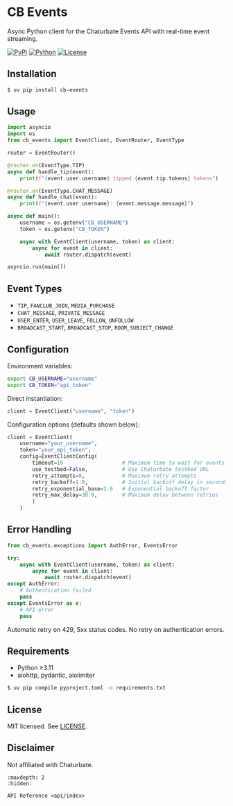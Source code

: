# CB Events

Async Python client for the Chaturbate Events API with real-time event streaming.

[![PyPI](https://img.shields.io/pypi/v/cb-events)](https://pypi.org/project/cb-events/)
[![Python](https://img.shields.io/pypi/pyversions/cb-events)](https://pypi.org/project/cb-events/)
[![License](https://img.shields.io/github/license/MountainGod2/cb-events)](./LICENSE)

## Installation

```bash
$ uv pip install cb-events
```

## Usage
```python
import asyncio
import os
from cb_events import EventClient, EventRouter, EventType

router = EventRouter()

@router.on(EventType.TIP)
async def handle_tip(event):
    print(f"{event.user.username} tipped {event.tip.tokens} tokens")

@router.on(EventType.CHAT_MESSAGE)
async def handle_chat(event):
    print(f"{event.user.username}: {event.message.message}")

async def main():
    username = os.getenv("CB_USERNAME")
    token = os.getenv("CB_TOKEN")

    async with EventClient(username, token) as client:
        async for event in client:
            await router.dispatch(event)

asyncio.run(main())
```

## Event Types

- `TIP`, `FANCLUB_JOIN`, `MEDIA_PURCHASE`
- `CHAT_MESSAGE`, `PRIVATE_MESSAGE`
- `USER_ENTER`, `USER_LEAVE`, `FOLLOW`, `UNFOLLOW`
- `BROADCAST_START`, `BROADCAST_STOP`, `ROOM_SUBJECT_CHANGE`

## Configuration

Environment variables:

```bash
export CB_USERNAME="username"
export CB_TOKEN="api_token"
```

Direct instantiation:

```python
client = EventClient("username", "token")
```

Configuration options (defaults shown below):

```python
client = EventClient(
    username="your_username",
    token="your_api_token",
    config=EventClientConfig(
        timeout=10                   # Maximum time to wait for events
        use_testbed=False,           # Use Chaturbate testbed URL
        retry_attempts=8,            # Maximum retry attempts
        retry_backoff=1.0,           # Initial backoff delay in seconds
        retry_exponential_base=2.0   # Exponential backoff factor
        retry_max_delay=30.0,        # Maximum delay between retries
        )
    )
```

## Error Handling

```python
from cb_events.exceptions import AuthError, EventsError

try:
    async with EventClient(username, token) as client:
        async for event in client:
            await router.dispatch(event)
except AuthError:
    # Authentication failed
    pass
except EventsError as e:
    # API error
    pass
```

Automatic retry on 429, 5xx status codes. No retry on authentication errors.

## Requirements

- Python ≥3.11
- aiohttp, pydantic, aiolimiter

```bash
$ uv pip compile pyproject.toml -o requirements.txt
```

## License

MIT licensed. See [LICENSE](./LICENSE).

## Disclaimer

Not affiliated with Chaturbate.


```{toctree}
:maxdepth: 2
:hidden:

API Reference <api/index>
